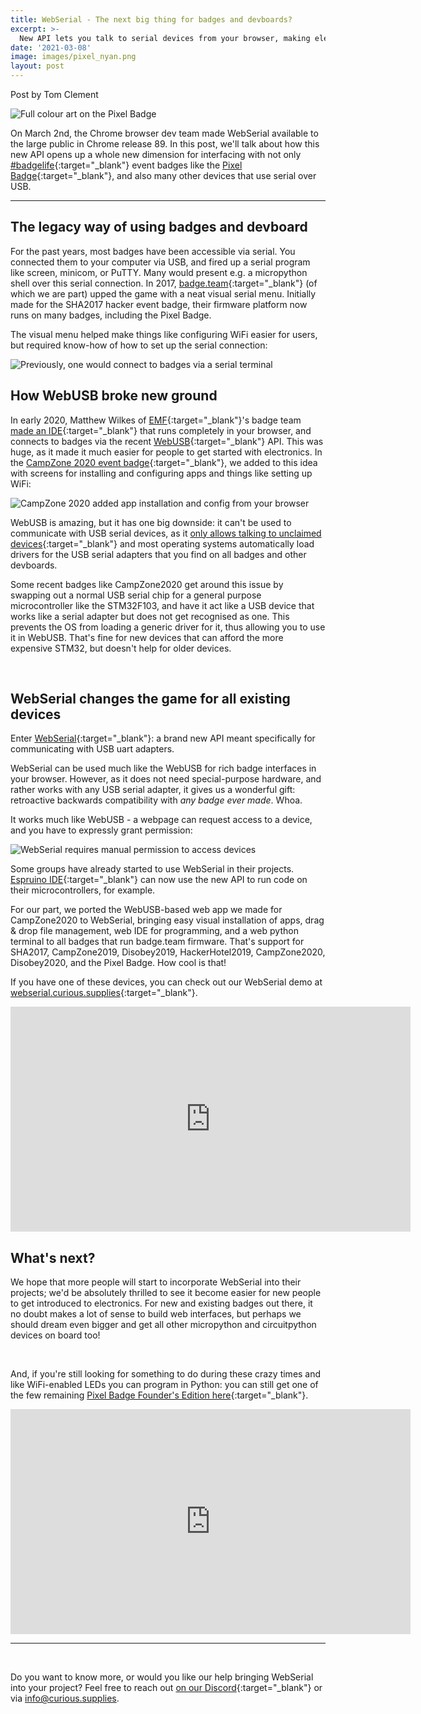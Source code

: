 ```yaml
---
title: WebSerial - The next big thing for badges and devboards?
excerpt: >-
  New API lets you talk to serial devices from your browser, making electronics much more approachable for beginners. 
date: '2021-03-08'
image: images/pixel_nyan.png
layout: post
---
```


Post by Tom Clement

![Full colour art on the Pixel Badge](/images/pixel_nyan.png) 

On March 2nd, the Chrome browser dev team made WebSerial available to the large public in Chrome release 89. In this post, we'll talk about how this new API opens up a whole new dimension for interfacing with not only [#badgelife](https://twitter.com/search?q=badgelife){:target="_blank"} event badges like the [Pixel Badge](/){:target="_blank"}, and also many other devices that use serial over USB.

***

## The legacy way of using badges and devboard

For the past years, most badges have been accessible via serial. You connected them to your computer via USB, and fired up a serial program like screen, minicom, or PuTTY. Many would present e.g. a micropython shell over this serial connection. In 2017, [badge.team](https://bodge.team/team/){:target="_blank"} (of which we are part) upped the game with a neat visual serial menu. Initially made for the SHA2017 hacker event badge, their firmware platform now runs on many badges, including the Pixel Badge.

The visual menu helped make things like configuring WiFi easier for users, but required know-how of how to set up the serial connection:

![Previously, one would connect to badges via a serial terminal](/images/webserial/serial.png) 
 

## How WebUSB broke new ground
In early 2020, Matthew Wilkes of [EMF](https://www.emfcamp.org/){:target="_blank"}'s badge team [made an IDE](https://github.com/MatthewWilkes/tide){:target="_blank"} that runs completely in your browser, and connects to badges via the recent [WebUSB](https://web.dev/usb/){:target="_blank"} API. This was huge, as it made it much easier for people to get started with electronics. In the [CampZone 2020 event badge](https://hackaday.com/2020/07/31/campzone-2020-badge-literally-speaks-to-us/){:target="_blank"}, we added to this idea with screens for installing and configuring apps and things like setting up WiFi:

![CampZone 2020 added app installation and config from your browser](/images/webserial/cz20_apps.png)

WebUSB is amazing, but it has one big downside: it can't be used to communicate with USB serial devices, as it [only allows talking to unclaimed devices](https://stackoverflow.com/a/54449381){:target="_blank"} and most operating systems automatically load drivers for the USB serial adapters that you find on all badges and other devboards.

Some recent badges like CampZone2020 get around this issue by swapping out a normal USB serial chip for a general purpose microcontroller like the STM32F103, and have it act like a USB device that works like a serial adapter but does not get recognised as one. This prevents the OS from loading a generic driver for it, thus allowing you to use it in WebUSB. That's fine for new devices that can afford the more expensive STM32, but doesn't help for older devices.

<br>

## WebSerial changes the game for all existing devices
Enter [WebSerial](https://web.dev/serial/){:target="_blank"}: a brand new API meant specifically for communicating with USB uart adapters. 

WebSerial can be used much like the WebUSB for rich badge interfaces in your browser. However, as it does not need special-purpose hardware, and rather works with any USB serial adapter, it gives us a wonderful gift: retroactive backwards compatibility with _any badge ever made_. Whoa.

It works much like WebUSB - a webpage can request access to a device, and you have to expressly grant permission:

![WebSerial requires manual permission to access devices](/images/webserial/webserial_permission.png)

Some groups have already started to use WebSerial in their projects. [Espruino IDE](https://www.espruino.com/ide/){:target="_blank"} can now use the new API to run code on their microcontrollers, for example.

For our part, we ported the WebUSB-based web app we made for CampZone2020 to WebSerial, bringing easy visual installation of apps, drag & drop file management, web IDE for programming, and a web python terminal to all badges that run badge.team firmware. That's support for SHA2017, CampZone2019, Disobey2019, HackerHotel2019, CampZone2020, Disobey2020, and the Pixel Badge. How cool is that!

If you have one of these devices, you can check out our WebSerial demo at [webserial.curious.supplies](https://webserial.curious.supplies){:target="_blank"}.

<iframe src="https://player.vimeo.com/video/520706554" width="640" height="360" frameborder="0" allow="autoplay; fullscreen" allowfullscreen></iframe>


## What's next?

We hope that more people will start to incorporate WebSerial into their projects; we'd be absolutely thrilled to see it become easier for new people to get introduced to electronics. For new and existing badges out there, it no doubt makes a lot of sense to build web interfaces, but perhaps we should dream even bigger and get all other micropython and circuitpython devices on board too!

<br>

And, if you're still looking for something to do during these crazy times and like WiFi-enabled LEDs you can program in Python: you can still get one of the few remaining [Pixel Badge Founder's Edition here](/){:target="_blank"}.
<iframe src="https://player.vimeo.com/video/489924539" width="640" height="360" frameborder="0" allow="autoplay; fullscreen" allowfullscreen></iframe>

<br>

***

<br>

Do you want to know more, or would you like our help bringing WebSerial into your project? Feel free to reach out [on our Discord](/docs/community){:target="_blank"} or via info@curious.supplies.
